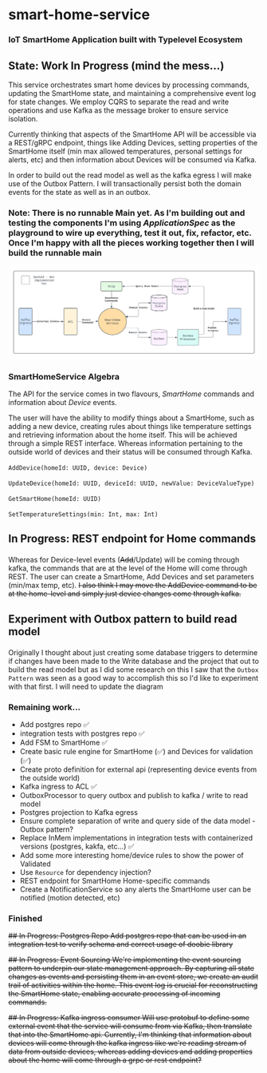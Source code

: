 # smart-home-service
### IoT SmartHome Application built with Typelevel Ecosystem

## State: Work In Progress (mind the mess...)

This service orchestrates smart home devices by processing commands, updating the SmartHome state, and maintaining a comprehensive event log for state changes. We employ CQRS to separate the read and write operations and use Kafka as the message broker to ensure service isolation.

 Currently thinking that aspects of the SmartHome API will be accessible via a REST/gRPC endpoint, things like Adding Devices, setting 
properties of the SmartHome itself (min max allowed temperatures, personal settings for alerts, etc) and then information about Devices will be consumed via Kafka.

In order to build out the read model as well as the kafka egress I will make use of the Outbox Pattern. I will transactionally persist both the domain events for the state as well as in an outbox.

### Note: There is no runnable Main yet. As I'm building out and testing the components I'm using <i>ApplicationSpec</i> as the playground to wire up everything, test it out, fix, refactor, etc.  Once I'm happy with all the pieces working together then I will build the runnable main

![diagram.png](diagram.png)

### SmartHomeService Algebra
The API for the service comes in two flavours, <i>SmartHome</i> commands and information about <i>Device</i> events. <p>
The user will have the ability to modify things about a SmartHome, such as adding a new device, creating rules about things like temperature settings and retrieving
information about the home itself. This will be achieved through a simple REST interface.  Whereas information pertaining to the outside world of devices and their status will be consumed through Kafka.

`AddDevice(homeId: UUID, device: Device)` </p>
`UpdateDevice(homeId: UUID, deviceId: UUID, newValue: DeviceValueType)` </p>
`GetSmartHome(homeId: UUID)` </p>
`SetTemperatureSettings(min: Int, max: Int)` </p>


## In Progress: REST endpoint for Home commands <p>
Whereas for Device-level events (~~Add~~/Update) will be coming through kafka, the commands that are at the level of the Home will come through REST.  The user can create a SmartHome, Add Devices and set parameters (min/max temp, etc). ~~I also think I may move the AddDevice
command to be at the home-level and simply just device changes come through kafka.~~ 

## Experiment with Outbox pattern to build read model <p>
Originally I thought about just creating some database triggers to determine if changes have been made to the Write database and the project that out to build the read model but as I did some research on this I saw that the `Outbox Pattern` was seen as a good way to accomplish this so I'd like to experiment with that first. I will need to update the diagram
 
### Remaining work...
* Add postgres repo ✅
* integration tests with postgres repo ✅
* Add FSM to SmartHome ✅
* Create basic rule engine for SmartHome (✅) and Devices for validation (✅)
* Create proto definition for external api (representing device events from the outside world)
* Kafka ingress to ACL ✅
* OutboxProcessor to query outbox and publish to kafka / write to read model
* Postgres projection to Kafka egress
* Ensure complete separation of write and query side of the data model - Outbox pattern?
* Replace InMem implementations in integration tests with containerized versions (postgres, kakfa, etc...) ✅
* Add some more interesting home/device rules to show the power of Validated
* Use `Resource` for dependency injection?
* REST endpoint for SmartHome Home-specific commands
* Create a NotificationService so any alerts the SmartHome user can be notified (motion detected, etc)


### Finished
~~## In Progress: Postgres Repo
Add postgres repo that can be used in an integration test to verify schema and correct usage of doobie library~~ <p>
~~## In Progress: Event Sourcing
We're implementing the event sourcing pattern to underpin our state management approach. By capturing all state changes as events and persisting them in an event store, we create an audit trail of activities within the home. This event log is crucial for reconstructing the SmartHome state, enabling accurate processing of incoming commands.~~<p>
~~## In Progress: Kafka ingress consumer
Will use protobuf to define some external event that the service will consume from via Kafka, then translate that into the SmartHome api. Currently, I'm thinking that information about devices will come through the kafka ingress like we're reading stream of data from outside devices, whereas adding devices and adding properties about the home will come through a grpc or rest endpoint?~~ <p>
